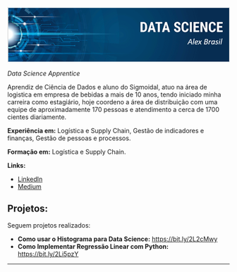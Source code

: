 

<p align="center">
  <img src="banner1.png" > 
</p>

*Data Science Apprentice*


Aprendiz de Ciência de Dados e aluno do Sigmoidal, atuo na área de logistica em empresa de bebidas a mais de 10 anos, tendo iniciado minha carreira como estagiário, hoje coordeno a área de distribuição com uma equipe de aproximadamente 170 pessoas e atendimento a cerca de 1700 cientes diariamente.

**Experiência em:** Logística e Supply Chain, Gestão de indicadores e finanças, Gestão de pessoas e processos.

**Formação  em:** Logística e Supply Chain.

**Links:**
* [LinkedIn](https://www.linkedin.com/in/alex-brasil-a6801568/)
* [Medium](https://medium.com/@arbs.log/)          



## Projetos:
Seguem projetos realizados:

* **Como usar o Histograma para Data Science:** https://bit.ly/2L2cMwy
* **Como Implementar Regressão Linear com Python:** https://bit.ly/2Li5pzY

---






